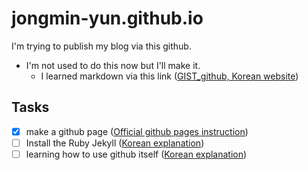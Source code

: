 # jongmin-yun.github.io
I'm trying to publish my blog via this github.

* I'm not used to do this now but I'll make it.
  * I learned markdown via this link ([GIST_github, Korean website](https://gist.github.com/ihoneymon/652be052a0727ad59601))

## Tasks
* [x] make a github page ([Official github pages instruction](https://pages.github.com/))
* [ ] Install the Ruby Jekyll ([Korean explanation](https://gmlwjd9405.github.io/2017/10/06/Jekyll-github.io-blog-1.html))
* [ ] learning how to use github itself ([Korean explanation](https://backlog.com/git-tutorial/kr/intro/intro4_2.html))
